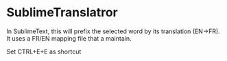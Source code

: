 # SublimeTranslatror
In SublimeText, this will prefix the selected word by its translation (EN->FR). It uses a FR/EN mapping file that a maintain.

Set CTRL+E+E as shortcut
